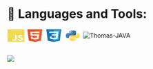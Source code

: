 
<div style="display: inline_block">

  # 🧰 Languages and Tools:
 
   <img align="center" alt="Thomas-Js" height="30" width="40" src="https://raw.githubusercontent.com/devicons/devicon/master/icons/javascript/javascript-plain.svg">
   <img align="center" alt="Thomas-HTML" height="30" width="40" src="https://raw.githubusercontent.com/devicons/devicon/master/icons/html5/html5-original.svg">
   <img align="center" alt="Thomas-CSS" height="30" width="40" src="https://raw.githubusercontent.com/devicons/devicon/master/icons/css3/css3-original.svg">
   <img align="center" alt="Thomas-CSS" height="30" width="40" src="https://raw.githubusercontent.com/devicons/devicon/master/icons/python/python-original.svg">
   <img align="center" alt="Thomas-JAVA" height="30" width="40" src="https://camo.githubusercontent.com/0d4b500c99671bf83bcb747e4f25f3da28765f2bbb4cdd9733c09f9a46381aaa/68747470733a2f2f63646e2e6a7364656c6976722e6e65742f67682f64657669636f6e732f64657669636f6e2f69636f6e732f6a6176612f6a6176612d6f726967696e616c2e737667">
 
</div>



<br>


![](https://github-readme-stats.vercel.app/api/top-langs/?username=ThomasPaim&theme=dark&hide_border=false&include_all_commits=true&count_private=false&layout=compact)


